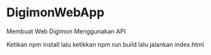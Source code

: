 # DigimonWebApp
Membuat Web Digimon Menggunakan API

Ketikan npm install
lalu ketikkan npm run build
lalu jalankan index.html
